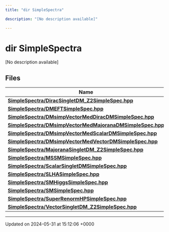 ```yaml
---
title: "dir SimpleSpectra"

description: "[No description available]"

---
```


# dir SimpleSpectra

[No description available]

## Files

| Name           |
| -------------- |
| **[SimpleSpectra/DiracSingletDM_Z2SimpleSpec.hpp](/documentation/code/files/diracsingletdm__z2simplespec_8hpp/#file-simplespectra-diracsingletdm-z2simplespec-hpp)**  |
| **[SimpleSpectra/DMEFTSimpleSpec.hpp](/documentation/code/files/dmeftsimplespec_8hpp/#file-simplespectra-dmeftsimplespec-hpp)**  |
| **[SimpleSpectra/DMsimpVectorMedDiracDMSimpleSpec.hpp](/documentation/code/files/dmsimpvectormeddiracdmsimplespec_8hpp/#file-simplespectra-dmsimpvectormeddiracdmsimplespec-hpp)**  |
| **[SimpleSpectra/DMsimpVectorMedMajoranaDMSimpleSpec.hpp](/documentation/code/files/dmsimpvectormedmajoranadmsimplespec_8hpp/#file-simplespectra-dmsimpvectormedmajoranadmsimplespec-hpp)**  |
| **[SimpleSpectra/DMsimpVectorMedScalarDMSimpleSpec.hpp](/documentation/code/files/dmsimpvectormedscalardmsimplespec_8hpp/#file-simplespectra-dmsimpvectormedscalardmsimplespec-hpp)**  |
| **[SimpleSpectra/DMsimpVectorMedVectorDMSimpleSpec.hpp](/documentation/code/files/dmsimpvectormedvectordmsimplespec_8hpp/#file-simplespectra-dmsimpvectormedvectordmsimplespec-hpp)**  |
| **[SimpleSpectra/MajoranaSingletDM_Z2SimpleSpec.hpp](/documentation/code/files/majoranasingletdm__z2simplespec_8hpp/#file-simplespectra-majoranasingletdm-z2simplespec-hpp)**  |
| **[SimpleSpectra/MSSMSimpleSpec.hpp](/documentation/code/files/mssmsimplespec_8hpp/#file-simplespectra-mssmsimplespec-hpp)**  |
| **[SimpleSpectra/ScalarSingletDMSimpleSpec.hpp](/documentation/code/files/scalarsingletdmsimplespec_8hpp/#file-simplespectra-scalarsingletdmsimplespec-hpp)**  |
| **[SimpleSpectra/SLHASimpleSpec.hpp](/documentation/code/files/slhasimplespec_8hpp/#file-simplespectra-slhasimplespec-hpp)**  |
| **[SimpleSpectra/SMHiggsSimpleSpec.hpp](/documentation/code/files/smhiggssimplespec_8hpp/#file-simplespectra-smhiggssimplespec-hpp)**  |
| **[SimpleSpectra/SMSimpleSpec.hpp](/documentation/code/files/smsimplespec_8hpp/#file-simplespectra-smsimplespec-hpp)**  |
| **[SimpleSpectra/SuperRenormHPSimpleSpec.hpp](/documentation/code/files/superrenormhpsimplespec_8hpp/#file-simplespectra-superrenormhpsimplespec-hpp)**  |
| **[SimpleSpectra/VectorSingletDM_Z2SimpleSpec.hpp](/documentation/code/files/vectorsingletdm__z2simplespec_8hpp/#file-simplespectra-vectorsingletdm-z2simplespec-hpp)**  |






-------------------------------

Updated on 2024-05-31 at 15:12:06 +0000
